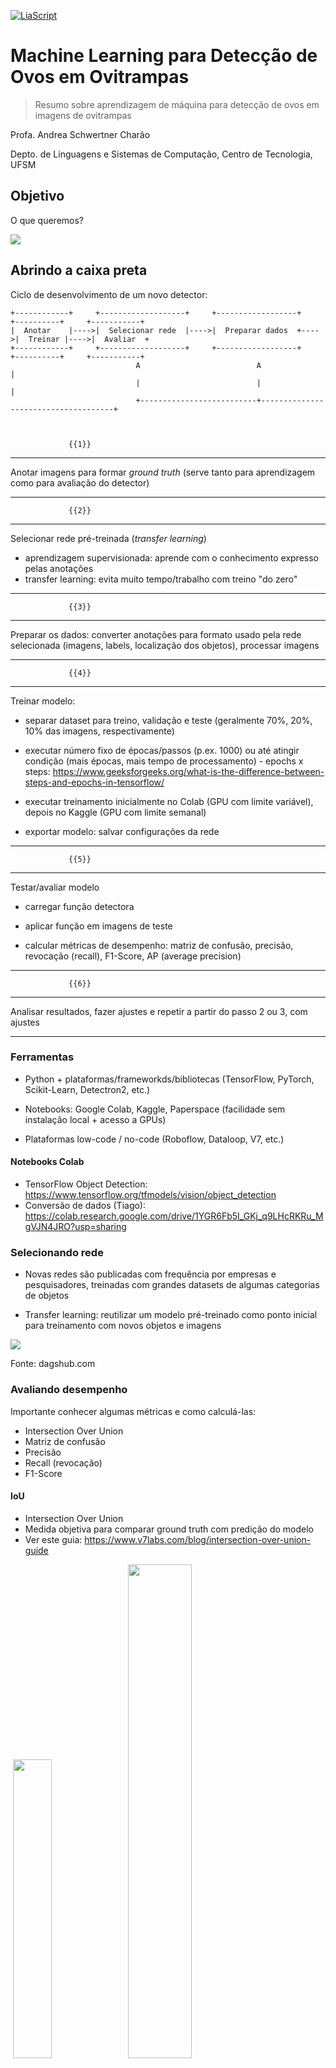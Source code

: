 <!--
author:   Andrea Charão

email:    andrea@inf.ufsm.br

version:  0.0.1

language: PT-BR

narrator: Brazilian Portuguese Female

comment:  Resumo sobre aprendizagem de máquina para detecção de ovos

-->

<!--
nvm use v10.23.0
liascript-devserver --input README.md --port 3001 --live
-->


[![LiaScript](https://raw.githubusercontent.com/LiaScript/LiaScript/master/badges/course.svg)](https://liascript.github.io/course/?https://raw.githubusercontent.com/AndreaInfUFSM/CIPCDengue/master/docs/03-TrainObjectDetectionModel/TrainObjectDetectionModel.md)



# Machine Learning para Detecção de Ovos em Ovitrampas


> Resumo sobre aprendizagem de máquina para detecção de ovos em imagens de ovitrampas

Profa. Andrea Schwertner Charão

Depto. de Linguagens e Sistemas de Computação, Centro de Tecnologia, UFSM


## Objetivo

O que queremos?



![](img/blackbox-diagram.png)


## Abrindo a caixa preta

Ciclo de desenvolvimento de um novo detector:


<!--
style="
  display: block;
  margin-left: auto;
  margin-right: auto;
  max-width: 315px;
  stroke: green;" -->

``` ascii
+------------+     +-------------------+     +------------------+     +----------+     +-----------+
|  Anotar    |---->|  Selecionar rede  |---->|  Preparar dados  +---->|  Treinar |---->|  Avaliar  +
+------------+     +-------------------+     +------------------+     +----------+     +-----------+
                            A                          A                                     |
                            |                          |                                     |
                            +--------------------------+-------------------------------------+

                                                                                             
```


                 {{1}}
************************************************
Anotar imagens para formar *ground truth* (serve tanto para aprendizagem como para avaliação do detector)
************************************************

 
                 {{2}}
************************************************
Selecionar rede pré-treinada (*transfer learning*)

- aprendizagem supervisionada: aprende com o conhecimento expresso pelas anotações 
- transfer learning: evita muito tempo/trabalho com treino "do zero"
************************************************

                 {{3}}
************************************************
Preparar os dados: converter anotações para formato usado pela rede selecionada (imagens, labels, localização dos objetos), processar imagens
************************************************

                 {{4}}
************************************************
Treinar modelo:

- separar dataset para treino, validação e teste (geralmente 70%, 20%, 10% das imagens, respectivamente)

- executar número fixo de épocas/passos (p.ex. 1000) ou até atingir condição (mais épocas, mais tempo de processamento) - epochs x steps: https://www.geeksforgeeks.org/what-is-the-difference-between-steps-and-epochs-in-tensorflow/

- executar treinamento inicialmente no Colab (GPU com limite variável), depois no Kaggle (GPU com limite semanal)

- exportar modelo: salvar configurações da rede
************************************************

                 {{5}}
************************************************
 Testar/avaliar modelo

- carregar função detectora

- aplicar função em imagens de teste

- calcular métricas de desempenho: matriz de confusão, precisão, revocação (recall), F1-Score, AP (average precision)
************************************************

                 {{6}}
************************************************
Analisar resultados, fazer ajustes e repetir a partir do passo 2 ou 3, com ajustes
************************************************


### Ferramentas

- Python + plataformas/frameworkds/bibliotecas (TensorFlow, PyTorch, Scikit-Learn, Detectron2, etc.)

- Notebooks: Google Colab, Kaggle, Paperspace (facilidade sem instalação local + acesso a GPUs)

- Plataformas low-code / no-code (Roboflow, Dataloop, V7, etc.) 

#### Notebooks Colab

- TensorFlow Object Detection: https://www.tensorflow.org/tfmodels/vision/object_detection
- Conversão de dados (Tiago): https://colab.research.google.com/drive/1YGR6Fb5I_GKj_q9LHcRKRu_MgVJN4JRO?usp=sharing

### Selecionando rede

- Novas redes são publicadas com frequência por empresas e pesquisadores, treinadas com grandes datasets de algumas categorias de objetos

- Transfer learning: reutilizar um modelo pré-treinado como ponto inicial para treinamento com novos objetos e imagens

![](img/Q4BBxOJMV3.png)

Fonte: dagshub.com

### Avaliando desempenho

Importante conhecer algumas métricas e como calculá-las:

- Intersection Over Union
- Matriz de confusão
- Precisão
- Recall (revocação)
- F1-Score


#### IoU

- Intersection Over Union
- Medida objetiva para comparar ground truth com predição do modelo
- Ver este guia: https://www.v7labs.com/blog/intersection-over-union-guide

<img style="padding: 4px 4px 4px 4px;" src="img/6475eb7c65941f46de8b80e9HeroIntersectionoverUnion.jpg" width="35%">

<img src="img/647a0de43f2d758b954db3f2_IoUformula.webp" width="45%">

Fonte: V7 Labs

``` python
def compute_iou(box1, box2):
    x1 = max(box1[0], box2[0])
    y1 = max(box1[1], box2[1])
    x2 = min(box1[2], box2[2])
    y2 = min(box1[3], box2[3])
    intersection = max(0, x2 - x1) * max(0, y2 - y1)
    
    box1_area = (box1[2] - box1[0]) * (box1[3] - box1[1])
    box2_area = (box2[2] - box2[0]) * (box2[3] - box2[1])
    union = box1_area + box2_area - intersection
    
    return intersection / union
```

#### Matriz de confusão

- True Positive: acertou
- False Positive: detectou ovo onde não havia
- False Negative: não detectou ovo onde havia

![](img/conf_matrix.png)

Fonte: IBM


##### Nossas matrizes


Faster R-CNN 3000 steps, score_threshold 0.5

<!--
style="
  display: block;
  margin-left: auto;
  margin-right: auto;
  max-width: 315px;
  stroke: green;" -->
``` ascii
+-------+-------+
|       |       |
|  118  |  89   |
|       |       |
+-------+-------+
|       |       |
|  127  |       |
|       |       |
+-------+-------+
```

Mystery model :-)

<!--
style="
  display: block;
  margin-left: auto;
  margin-right: auto;
  max-width: 315px;
  stroke: green;" -->
``` ascii
+-------+-------+
|       |       |
|  122  |  30   |
|       |       |
+-------+-------+
|       |       |
|   24  |       |
|       |       |
+-------+-------+
```


#### Métricas

Muitos tutoriais explicam as métricas mais usadas:

https://towardsdatascience.com/performance-metrics-confusion-matrix-precision-recall-and-f1-score-a8fe076a2262

## Próximas etapas 

### Exercícios



- Executar notebook / tutorial "object detection" do TensorFlow
- Executar notebook de conversão de anotações que o Tiago criou
- Executar notebooks Kaggle - treino e teste


### Avanços

- Novo ciclo treino-validação-teste com variações:

  - Novas entradas para treino:

    - imagens em madeirite
    - mesmas imagens, mas com outras estratégias de aumento e tiling, incluindo tiles menores/maiores
    - treino incluindo clusters

  - Outras plataformas/redes (detectron2, etc.)

- Exportar modelo treinado para teste com TensorflowJS

- Criar novos notebooks com scripts para documentar e facilitar novos ciclos do processo


## Saiba mais

- Maioria dos materiais online são tutoriais rápidos com ferramentas selecionadas ("zoom in" em como usar alguma biblioteca Python para alguma tarefa)

  - Importante se perguntar sobre o que é generalizável ou não
  - Leva um tempo até "ligar os pontos"

- Alguns materiais selecionados, explicando conceitos:

  - Grant Sanderson. [3Blue1Brown.com](https://www.3blue1brown.com)

    https://www.youtube.com/playlist?list=PLZHQObOWTQDNU6R1_67000Dx_ZCJB-3pi

  - BuildYourAI. Beginner's Guide to Object Detection With Convolutional Neural Networks

    https://www.youtube.com/watch?v=FDTXFlrCeuk


